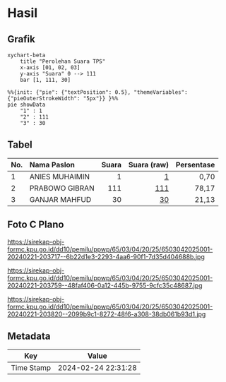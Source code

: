 # Hasil

## Grafik

```mermaid
xychart-beta
    title "Perolehan Suara TPS"
    x-axis [01, 02, 03]
    y-axis "Suara" 0 --> 111
    bar [1, 111, 30]
```

```mermaid
%%{init: {"pie": {"textPosition": 0.5}, "themeVariables": {"pieOuterStrokeWidth": "5px"}} }%%
pie showData
    "1" : 1
    "2" : 111
    "3" : 30
```

## Tabel

| No. | Nama Paslon    | Suara | Suara (raw) | Persentase |
|:--- |:-------------- | -----:| -----------:| ----------:|
| 1   | ANIES MUHAIMIN | 1     | [1][p-1]    | 0,70       |
| 2   | PRABOWO GIBRAN | 111   | [111][p-2]  | 78,17      |
| 3   | GANJAR MAHFUD  | 30    | [30][p-3]   | 21,13      |


[p-1]: https://github.com/gigit-pemilu/pemilu-2024-65-kalimantan-utara/blob/main/pilpres/hitung-suara/sub/65-kalimantan-utara/sub/03-nunukan/sub/04-lumbis/sub/2025-bulan-bulan/sub/001-tps/sub/paslon-1.txt
[p-2]: https://github.com/gigit-pemilu/pemilu-2024-65-kalimantan-utara/blob/main/pilpres/hitung-suara/sub/65-kalimantan-utara/sub/03-nunukan/sub/04-lumbis/sub/2025-bulan-bulan/sub/001-tps/sub/paslon-2.txt
[p-3]: https://github.com/gigit-pemilu/pemilu-2024-65-kalimantan-utara/blob/main/pilpres/hitung-suara/sub/65-kalimantan-utara/sub/03-nunukan/sub/04-lumbis/sub/2025-bulan-bulan/sub/001-tps/sub/paslon-3.txt

## Foto C Plano

https://sirekap-obj-formc.kpu.go.id/dd10/pemilu/ppwp/65/03/04/20/25/6503042025001-20240221-203717--6b22d1e3-2293-4aa6-90f1-7d35d404688b.jpg

https://sirekap-obj-formc.kpu.go.id/dd10/pemilu/ppwp/65/03/04/20/25/6503042025001-20240221-203759--48faf406-0a12-445b-9755-9cfc35c48687.jpg

https://sirekap-obj-formc.kpu.go.id/dd10/pemilu/ppwp/65/03/04/20/25/6503042025001-20240221-203820--2099b9c1-8272-48f6-a308-38db061b93d1.jpg


## Metadata

| Key        | Value               |
| ---------- | ------------------- |
| Time Stamp | 2024-02-24 22:31:28 |



